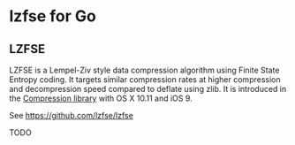 # lzfse for Go

## LZFSE

LZFSE is a Lempel-Ziv style data compression algorithm using Finite State Entropy coding.
It targets similar compression rates at higher compression and decompression speed compared to deflate using zlib.
It is introduced in the
[Compression library](https://developer.apple.com/library/mac/documentation/Performance/Reference/Compression/index.html) with OS X 10.11 and iOS 9.

See https://github.com/lzfse/lzfse

TODO
